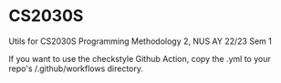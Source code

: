 # CS2030S

Utils for CS2030S Programming Methodology 2, NUS AY 22/23 Sem 1 

If you want to use the checkstyle Github Action, copy the .yml to your repo's /.github/workflows directory.
